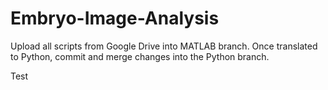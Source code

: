 # Embryo-Image-Analysis

Upload all scripts from Google Drive into MATLAB branch.
Once translated to Python, commit and merge changes into the Python branch.

Test